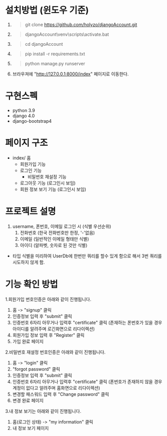# 설치방법 (윈도우 기준)
1. > git clone https://github.com/holyzo/djangoAccount.git
2. > djangoAccount\venv\scripts\activate.bat
3. > cd djangoAccount
4. > pip install -r requirements.txt
5. > python manage.py runserver
6. 브라우져에 "http://127.0.0.1:8000/index" 페이지로 이동한다.

# 구현스펙
- python 3.9
- django 4.0
- django-bootstrap4

# 페이지 구조
- index/ 홈
  - 회원가입 기능
  - 로그인 기능
    - 비밀번호 재설정 기능
  - 로그아웃 기능 (로그인시 보임)
  - 회원 정보 보기 기능 (로그인시 보임)

# 프로젝트 설명
1. username, 폰번호, 이메일 로그인 시 (식별 우선순위)
   1) 전화번호 (한국 전화번호만 한정, '-'없음)
   2) 이메일 (일반적인 이메일 형태만 식별)
   3) 아이디 (알파벳, 숫자로 된 것만 식별)
* 타입 식별을 미리하여 UserDb에 한번만 쿼리를 할수 있게 함으로 해서 3번 쿼리를 시도하지 않게 함.

# 기능 확인 방법
1.회원가입 번호인증은 아래와 같이 진행됩니다.
1) 홈 -> "signup" 클릭 
2) 인증정보 입력 후 "submit" 클릭 
3) 인증번호 6자리 아무거나 입력후 "certificate" 클릭 (존재하는 폰번호가 있을 경우 아이디를 알려주며 로긴화면으로 리다이렉션)
4) 회원가입 정보 입력 후 "Register" 클릭 
5) 가입 완료 페이지

2.비밀번호 재설정 번호인증은 아래와 같이 진행됩니다.
1) 홈 -> "login" 클릭
2) "forgot password" 클릭
3) 인증정보 입력 후 "submit" 클릭
4) 인증번호 6자리 아무거나 입력후 "certificate" 클릭 (폰번호가 존재하지 않을 경우 계정이 없다고 알려주며 홈화면으로 리다이렉션)
5) 변경할 패스워드 입력 후 "Change password" 클릭
6) 변경 완료 페이지

3.내 정보 보기는 아래와 같이 진행됩니다.
1) 홈(로그인 상태) -> "my information" 클릭
2) 내 정보 보기 페이지